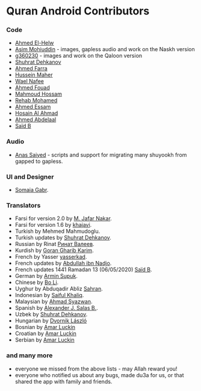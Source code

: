 Quran Android Contributors
==========================

### Code

* [Ahmed El-Helw](https://twitter.com/ahmedre)
* [Asim Mohiuddin](https://github.com/asimmohiuddin) - images, gapless audio
    and work on the Naskh version
* [g360230](https://github.com/g360230) - images and work on the Qaloon
    version
* [Shuhrat Dehkanov](http://github.com/ozbek)
* [Ahmed Farra](http://github.com/afarra)
* [Hussein Maher](http://twitter.com/husseinmaher)
* [Wael Nafee](http://twitter.com/wnafee)
* [Ahmed Fouad](http://twitter.com/fo2ad)
* [Mahmoud Hossam](http://github.com/mahmoudhossam)
* [Rehab Mohamed](http://twitter.com/hams_rrr)
* [Ahmed Essam](http://twitter.com/neo_4583)
* [Hosain Al Ahmad](https://github.com/hosainnet)
* [Ahmed Abdelaal](https://github.com/Ahmed9914)
* [Saïd B](https://github.com/sbou88)


### Audio

* [Anas Saiyed](https://github.com/anassaiyed) - scripts and support for migrating many shuyookh from gapped to gapless.


### UI and Designer

* [Somaia Gabr](http://twitter.com/somaiagabr).


### Translators

* Farsi for version 2.0 by [M. Jafar Nakar](https://github.com/mjnanakar).
* Farsi for version 1.6 by [khajavi](http://github.com/khajavi).
* Turkish by Mehmed Mahmudoglu.
* Turkish updates by [Shuhrat Dehkanov](http://github.com/ozbek).
* Russian by Rinat [Ринат Валеев](https://github.com/Valey).
* Kurdish by [Goran Gharib Karim](https://github.com/GorranKurd).
* French by Yasser [yasserkad](http://github.com/yasserkad).
* French updates by [Abdullah ibn Nadjo](https://github.com/abdullahibnnadjo).
* French updates 1441 Ramadan 13 (06/05/2020) [Saïd B](https://github.com/sbou88).
* German by [Armin Supuk](http://github.com/ArminSupuk).
* Chinese by [Bo Li](http://twitter.com/liboat).
* Uyghur by Abduqadir Abliz [Sahran](http://github.com/Sahran).
* Indonesian by [Saiful Khaliq](http://twitter.com/saifious).
* Malaysian by [Ahmad Syazwan](https://github.com/asyazwan).
* Spanish by [Alexander J. Salas B.](https://github.com/ajsb85).
* Uzbek by [Shuhrat Dehkanov](https://github.com/ozbek").
* Hungarian by [Dvornik László](mailto:laulicus@zoho.com)
* Bosnian by [Amar Luckin](https://github.com/aluckin3)
* Croatian by [Amar Luckin](https://github.com/aluckin3)
* Serbian by [Amar Luckin](https://github.com/aluckin3)


### and many more
* everyone we missed from the above lists - may Allah reward you!
* everyone who notified us about any bugs, made du3a for us, or that shared the app with family and friends.
